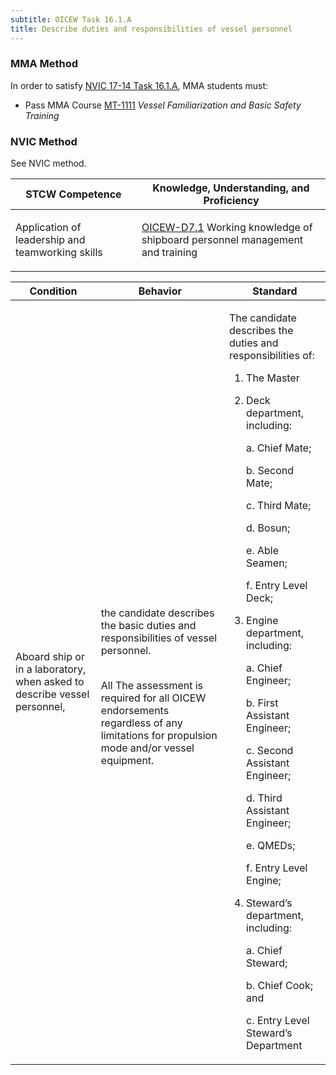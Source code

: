 ```yaml
---
subtitle: OICEW Task 16.1.A 
title: Describe duties and responsibilities of vessel personnel
---
```



### MMA Method

In order to satisfy  [NVIC 17-14  Task  16.1.A]({{site.baseurl}}/assets/images/nvic-17-14.pdf), MMA students must:

* Pass MMA Course [MT-1111]( {{site.baseurl}}/courses/MT-1111) *Vessel Familiarization and Basic Safety Training*


### NVIC Method

<a onclick="togglevisibility('nvic_methods')" >See NVIC method.</a>

<div id='nvic_methods' class='hide'>

<table>
<thead>
<tr>
<th class='forty'> STCW Competence </th>
<th class='sixty'> Knowledge, Understanding, and Proficiency </th>
</tr>
</thead>




<tbody>
<tr><td markdown='1'>

Application of leadership and teamworking skills

</td><td markdown='1'>

[OICEW-D7.1](../../tables/31.html#OICEW-D7.1) Working knowledge of shipboard personnel management and training

</td></tr>


</tbody>
</table>


<table>
<thead>
<tr><th class='twenty'>  Condition </th><th class='twenty'> Behavior </th><th  class='sixty'>Standard </th></tr>
</thead>
<tbody >



<tr><td markdown='1'>

Aboard ship or in a laboratory, when asked to describe vessel personnel,

</td><td markdown='1'>

the candidate describes the basic duties and responsibilities of vessel personnel.

<br>

<div class="tooltip">All
<span class="tooltiptext">
The assessment is required for all OICEW endorsements regardless of any limitations for propulsion mode and/or vessel equipment.
</span>
</div>


</td><td markdown='1'>

The candidate describes the duties and responsibilities of:

1. The Master

2. Deck department, including:

     a. Chief Mate;

     b. Second Mate;

     c. Third Mate;

     d. Bosun;

     e. Able Seamen;

     f. Entry Level Deck;

3. Engine department, including:

     a. Chief Engineer;

     b. First Assistant Engineer;

     c. Second Assistant Engineer;

     d. Third Assistant Engineer;

     e. QMEDs;

     f. Entry Level Engine;

4. Steward’s department, including:

     a. Chief Steward;

     b. Chief Cook; and

     c. Entry Level Steward’s Department

</td></tr>
</tbody>
</table>
</div>
